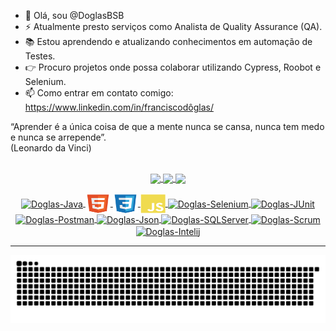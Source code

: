 

- 👋 Olá, sou @DoglasBSB
- ⚡ Atualmente presto serviços como Analista de Quality Assurance (QA).
- 📚 Estou aprendendo e atualizando conhecimentos em automação de Testes.
- 👉 Procuro projetos onde possa colaborar utilizando Cypress, Roobot e Selenium.
- 📫 Como entrar em contato comigo:  https://www.linkedin.com/in/franciscodôglas/


“Aprender é a única coisa de que a mente nunca se cansa, nunca tem medo e nunca se arrepende”.   
                                                                     (Leonardo da Vinci)        
                                                                     
                                                                     
                                                                     
                                                                                                                                                                                                     
<div align="center" style="display: inline_block"><br>                                                         
  <a href="https://beacons.ai/DoglasBSB">                                     
     <img   align="center" height="180rem"  src="https://github-readme-stats.vercel.app/api?username=DoglasBSB&show_icons=true&theme=dark&include_all_commits=true&count_private=true"/>
     <img   align="center" height="180rem" src="https://github-readme-streak-stats.herokuapp.com?user=DoglasBSB&theme=dark&hide_border=true&border=0B0202EE&stroke=DD7B18"/> 
     <img  align="center" height="180rem"  src="https://github-readme-stats.vercel.app/api/top-langs/?username=DoglasBSB&layout=compact&langs_count=16&theme=dark"/>
</div>                                                                 
<div align="center" style="display: inline_block"><br> 
     <img align="center" alt="Doglas-Java" height="45" width="40" src="https://img.icons8.com/color/48/000000/java-coffee-cup-logo--v1.png">
     <img align="center" alt="Doglas-HTML" height="30" width="40" src="https://raw.githubusercontent.com/devicons/devicon/master/icons/html5/html5-original.svg">
     <img align="center" alt="Doglas-CSS" height="30" width="40" src="https://raw.githubusercontent.com/devicons/devicon/master/icons/css3/css3-original.svg">
     <img align="center" alt="Doglas-Js" height="30" width="40" src="https://raw.githubusercontent.com/devicons/devicon/master/icons/javascript/javascript-plain.svg">  
     <img align="center" alt="Doglas-Selenium" height="45" width="40"  src="https://img.icons8.com/fluency/48/000000/selenium-test-automation.png">
     <img align="center" alt="Doglas-JUnit" height="45" width="40" src=https://github.com/junit-team/junit5/blob/86465f4f491219ad0c0cf9c64eddca7b0edeb86f/assets/img/junit5-logo.svg>  
     <img align="center" alt="Doglas-Postman" height="45" width="40"  src="https://img.icons8.com/external-tal-revivo-shadow-tal-revivo/45/000000/external-postman-is-the-only-complete-api-development-environment-logo-shadow-tal-revivo.png">
    <img align="center" alt="Doglas-Json" height="45" width="40"  src="https://img.icons8.com/color/48/000000/cloud-function.png">  
    <img align="center" alt="Doglas-SQLServer" height="45" width="40" src="https://img.icons8.com/color/48/000000/microsoft-sql-server.png">
    <img align="center" alt="Doglas-Scrum" height="45" width="40" src="https://img.icons8.com/external-flaticons-flat-flat-icons/48/000000/external-scrum-agile-flaticons-flat-flat-icons-2.png">
   <img align="center" alt="Doglas-Intelij" height="45" width="40"  src="https://img.icons8.com/color/48/000000/intellij-idea.png">
</div>                                                                                                                                                                             
  
<hr>    
  
<div>



![Snake animation](https://github.com/DoglasBSB/DoglasBSB/blob/output/github-contribution-grid-snake.svg)

